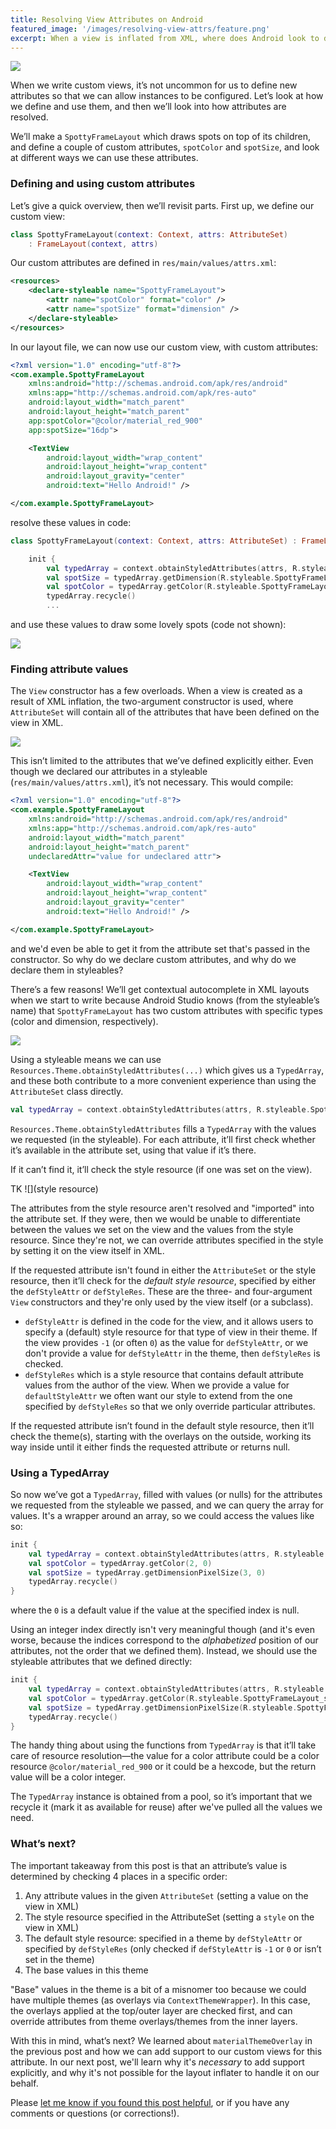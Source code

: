 ```yaml
---
title: Resolving View Attributes on Android
featured_image: '/images/resolving-view-attrs/feature.png'
excerpt: When a view is inflated from XML, where does Android look to determine the value of the view's attributes? We’ll go through an example showing how to define and use custom attributes, and how Android will resolve them when the view is inflated.
---
```


![](/images/resolving-view-attrs/feature.png)

When we write custom views, it’s not uncommon for us to define new attributes so that we can allow instances to be configured. Let’s look at how we define and use them, and then we’ll look into how attributes are resolved.

We’ll make a `SpottyFrameLayout` which draws spots on top of its children, and define a couple of custom attributes, `spotColor` and `spotSize`, and look at different ways we can use these attributes.

### Defining and using custom attributes

Let’s give a quick overview, then we’ll revisit parts. First up, we define our custom view:

```kotlin
class SpottyFrameLayout(context: Context, attrs: AttributeSet)
    : FrameLayout(context, attrs)
```

Our custom attributes are defined in `res/main/values/attrs.xml`:

```xml
<resources>
    <declare-styleable name="SpottyFrameLayout">
        <attr name="spotColor" format="color" />
        <attr name="spotSize" format="dimension" />
    </declare-styleable>
</resources>
```

In our layout file, we can now use our custom view, with custom attributes:

```xml
<?xml version="1.0" encoding="utf-8"?>
<com.example.SpottyFrameLayout   
    xmlns:android="http://schemas.android.com/apk/res/android"
    xmlns:app="http://schemas.android.com/apk/res-auto"
    android:layout_width="match_parent"
    android:layout_height="match_parent"
    app:spotColor="@color/material_red_900"
    app:spotSize="16dp">

    <TextView
        android:layout_width="wrap_content"
        android:layout_height="wrap_content"
        android:layout_gravity="center"
        android:text="Hello Android!" />

</com.example.SpottyFrameLayout>
```

resolve these values in code:

```kotlin
class SpottyFrameLayout(context: Context, attrs: AttributeSet) : FrameLayout(context, attrs) {

    init {
        val typedArray = context.obtainStyledAttributes(attrs, R.styleable.SpottyFrameLayout)
        val spotSize = typedArray.getDimension(R.styleable.SpottyFrameLayout_spotSize, 0f)
        val spotColor = typedArray.getColor(R.styleable.SpottyFrameLayout_spotColor, 0)
        typedArray.recycle()
        ...
```

and use these values to draw some lovely spots (code not shown):

![](/images/resolving-view-attrs/spotty_framelayout.png)

### Finding attribute values

The `View` constructor has a few overloads. When a view is created as a result of XML inflation, the two-argument constructor is used, where `AttributeSet` will contain all of the attributes that have been defined on the view in XML.

![](/images/resolving-view-attrs/attrs.png)

This isn’t limited to the attributes that we’ve defined explicitly either. Even though we declared our attributes in a styleable (`res/main/values/attrs.xml`), it’s not necessary. This would compile:

```xml
<?xml version="1.0" encoding="utf-8"?>
<com.example.SpottyFrameLayout 
    xmlns:android="http://schemas.android.com/apk/res/android"
    xmlns:app="http://schemas.android.com/apk/res-auto"
    android:layout_width="match_parent"
    android:layout_height="match_parent"
    undeclaredAttr="value for undeclared attr">

    <TextView
        android:layout_width="wrap_content"
        android:layout_height="wrap_content"
        android:layout_gravity="center"
        android:text="Hello Android!" />

</com.example.SpottyFrameLayout>
```

and we'd even be able to get it from the attribute set that's passed in the constructor. So why do we declare custom attributes, and why do we declare them in styleables?

There’s a few reasons! We’ll get contextual autocomplete in XML layouts when we start to write because Android Studio knows (from the styleable’s name) that `SpottyFrameLayout` has two custom attributes with specific types (color and dimension, respectively).

![](/images/resolving-view-attrs/attr_autocomplete.png)

Using a styleable means we can use `Resources.Theme.obtainStyledAttributes(...)` which gives us a `TypedArray`, and these both contribute to a more convenient experience than using the `AttributeSet` class directly.

```kotlin
val typedArray = context.obtainStyledAttributes(attrs, R.styleable.SpottyFrameLayout)
```

`Resources.Theme.obtainStyledAttributes` fills a `TypedArray` with the values we requested (in the styleable). For each attribute, it’ll first check whether it’s available in the attribute set, using that value if it’s there. 

If it can’t find it, it’ll check the style resource (if one was set on the view).

TK ![](style resource)

The attributes from the style resource aren't resolved and "imported" into the attribute set. If they were, then we would be unable to differentiate between the values we set on the view and the values from the style resource. Since they're not, we can override attributes specified in the style by setting it on the view itself in XML. 

If the requested attribute isn't found in either the `AttributeSet` or the style resource, then it’ll check for the _default style resource_, specified by either the `defStyleAttr` or `defStyleRes`. These are the three- and four-argument `View` constructors and they're only used by the view itself (or a subclass).

- `defStyleAttr` is defined in the code for the view, and it allows users to specify a (default) style resource for that type of view in their theme. If the view provides `-1` (or often `0`) as the value for `defStyleAttr`, or we don't provide a value for `defStyleAttr` in the theme, then `defStyleRes` is checked.
- `defStyleRes` which is a style resource that contains default attribute values from the author of the view. When we provide a value for `defaultStyleAttr` we often want our style to extend from the one specified by `defStyleRes` so that we only override particular attributes.

If the requested attribute isn’t found in the default style resource, then it’ll check the theme(s), starting with the overlays on the outside, working its way inside until it either finds the requested attribute or returns null.

### Using a TypedArray

So now we’ve got a `TypedArray`, filled with values (or nulls) for the attributes we requested from the styleable we passed, and we can query the array for values. It's a wrapper around an array, so we could access the values like so:

```kotlin
init {
    val typedArray = context.obtainStyledAttributes(attrs, R.styleable.SpottyFrameLayout)
    val spotColor = typedArray.getColor(2, 0)
    val spotSize = typedArray.getDimensionPixelSize(3, 0)
    typedArray.recycle()
}
```

where the `0` is a default value if the value at the specified index is null.

Using an integer index directly isn't very meaningful though (and it's even worse, because the indices correspond to the _alphabetized_ position of our attributes, not the order that we defined them). Instead, we should use the styleable attributes that we defined directly:

```kotlin
init {
    val typedArray = context.obtainStyledAttributes(attrs, R.styleable.SpottyFrameLayout)
    val spotColor = typedArray.getColor(R.styleable.SpottyFrameLayout_spotColor, 0)
    val spotSize = typedArray.getDimensionPixelSize(R.styleable.SpottyFrameLayout_spotSize, 0)
    typedArray.recycle()
}
```

The handy thing about using the functions from `TypedArray` is that it’ll take care of resource resolution—the value for a color attribute could be a color resource `@color/material_red_900` or it could be a hexcode, but the return value will be a color integer.

The `TypedArray` instance is obtained from a pool, so it’s important that we recycle it (mark it as available for reuse) after we've pulled all the values we need.

### What’s next?

The important takeaway from this post is that an attribute’s value is determined by checking 4 places in a specific order:

1. Any attribute values in the given `AttributeSet` (setting a value on the view in XML)
2. The style resource specified in the AttributeSet (setting a `style` on the view in XML)
3. The default style resource: specified in a theme by `defStyleAttr` or specified by `defStyleRes` (only checked if `defStyleAttr` is `-1` or `0` or isn’t set in the theme)
4. The base values in this theme

"Base" values in the theme is a bit of a misnomer too because we could have multiple themes (as overlays via `ContextThemeWrapper`). In this case, the overlays applied at the top/outer layer are checked first, and can override attributes from theme overlays/themes from the inner layers.

With this in mind, what’s next? We learned about `materialThemeOverlay` in the previous post and how we can add support to our custom views for this attribute. In our next post, we'll learn why it's _necessary_ to add support explicitly, and why it's not possible for the layout inflater to handle it on our behalf.

Please [let me know if you found this post helpful](https://twitter.com/ataulm), or if you have any comments or questions (or corrections!).
